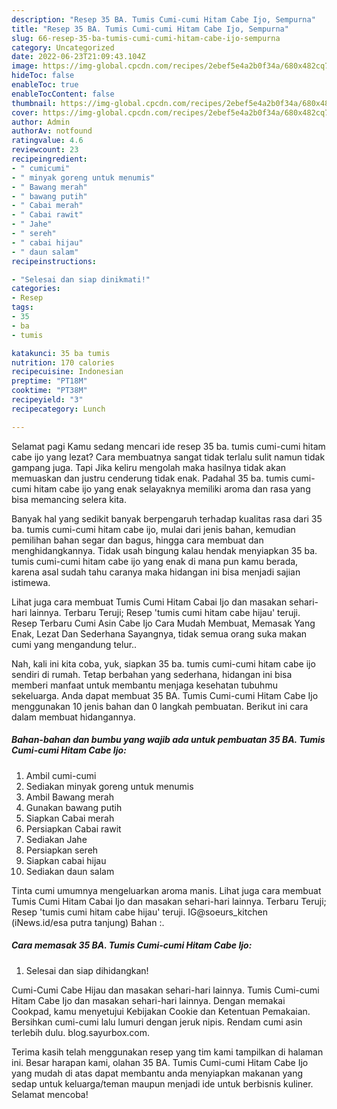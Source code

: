 ```yaml
---
description: "Resep 35 BA. Tumis Cumi-cumi Hitam Cabe Ijo, Sempurna"
title: "Resep 35 BA. Tumis Cumi-cumi Hitam Cabe Ijo, Sempurna"
slug: 66-resep-35-ba-tumis-cumi-cumi-hitam-cabe-ijo-sempurna
category: Uncategorized
date: 2022-06-23T21:09:43.104Z
image: https://img-global.cpcdn.com/recipes/2ebef5e4a2b0f34a/680x482cq70/35-ba-tumis-cumi-cumi-hitam-cabe-ijo-foto-resep-utama.jpg
hideToc: false
enableToc: true
enableTocContent: false
thumbnail: https://img-global.cpcdn.com/recipes/2ebef5e4a2b0f34a/680x482cq70/35-ba-tumis-cumi-cumi-hitam-cabe-ijo-foto-resep-utama.jpg
cover: https://img-global.cpcdn.com/recipes/2ebef5e4a2b0f34a/680x482cq70/35-ba-tumis-cumi-cumi-hitam-cabe-ijo-foto-resep-utama.jpg
author: Admin
authorAv: notfound
ratingvalue: 4.6
reviewcount: 23
recipeingredient:
- " cumicumi"
- " minyak goreng untuk menumis"
- " Bawang merah"
- " bawang putih"
- " Cabai merah"
- " Cabai rawit"
- " Jahe"
- " sereh"
- " cabai hijau"
- " daun salam"
recipeinstructions:

- "Selesai dan siap dinikmati!"
categories:
- Resep
tags:
- 35
- ba
- tumis

katakunci: 35 ba tumis 
nutrition: 170 calories
recipecuisine: Indonesian
preptime: "PT18M"
cooktime: "PT38M"
recipeyield: "3"
recipecategory: Lunch

---
```



Selamat pagi Kamu sedang mencari ide resep 35 ba. tumis cumi-cumi hitam cabe ijo yang lezat? Cara membuatnya sangat tidak terlalu sulit namun tidak gampang juga. Tapi Jika keliru mengolah maka hasilnya tidak akan memuaskan dan justru cenderung tidak enak. Padahal 35 ba. tumis cumi-cumi hitam cabe ijo yang enak selayaknya memiliki aroma dan rasa yang bisa memancing selera kita.


Banyak hal yang sedikit banyak berpengaruh terhadap kualitas rasa dari 35 ba. tumis cumi-cumi hitam cabe ijo, mulai dari jenis bahan, kemudian pemilihan bahan segar dan bagus, hingga cara membuat dan menghidangkannya. Tidak usah bingung kalau hendak menyiapkan 35 ba. tumis cumi-cumi hitam cabe ijo yang enak di mana pun kamu berada, karena asal sudah tahu caranya maka hidangan ini bisa menjadi sajian istimewa.

Lihat juga cara membuat Tumis Cumi Hitam Cabai Ijo dan masakan sehari-hari lainnya. Terbaru Teruji; Resep &#39;tumis cumi hitam cabe hijau&#39; teruji. Resep Terbaru Cumi Asin Cabe Ijo Cara Mudah Membuat, Memasak Yang Enak, Lezat Dan Sederhana Sayangnya, tidak semua orang suka makan cumi yang mengandung telur..


Nah, kali ini kita coba, yuk, siapkan 35 ba. tumis cumi-cumi hitam cabe ijo sendiri di rumah. Tetap berbahan yang sederhana, hidangan ini bisa memberi manfaat untuk membantu menjaga kesehatan tubuhmu sekeluarga. Anda dapat membuat 35 BA. Tumis Cumi-cumi Hitam Cabe Ijo menggunakan 10 jenis bahan dan 0 langkah pembuatan. Berikut ini cara dalam membuat hidangannya.

<!--inarticleads1-->

##### Bahan-bahan dan bumbu yang wajib ada untuk pembuatan 35 BA. Tumis Cumi-cumi Hitam Cabe Ijo:

1. Ambil  cumi-cumi
1. Sediakan  minyak goreng untuk menumis
1. Ambil  Bawang merah
1. Gunakan  bawang putih
1. Siapkan  Cabai merah
1. Persiapkan  Cabai rawit
1. Sediakan  Jahe
1. Persiapkan  sereh
1. Siapkan  cabai hijau
1. Sediakan  daun salam


Tinta cumi umumnya mengeluarkan aroma manis. Lihat juga cara membuat Tumis Cumi Hitam Cabai Ijo dan masakan sehari-hari lainnya. Terbaru Teruji; Resep &#39;tumis cumi hitam cabe hijau&#39; teruji. IG@soeurs_kitchen (iNews.id/esa putra tanjung) Bahan :. 

<!--inarticleads2-->

##### Cara memasak 35 BA. Tumis Cumi-cumi Hitam Cabe Ijo:


1. Selesai dan siap dihidangkan!

Cumi-Cumi Cabe Hijau dan masakan sehari-hari lainnya. Tumis Cumi-cumi Hitam Cabe Ijo dan masakan sehari-hari lainnya. Dengan memakai Cookpad, kamu menyetujui Kebijakan Cookie dan Ketentuan Pemakaian. Bersihkan cumi-cumi lalu lumuri dengan jeruk nipis. Rendam cumi asin terlebih dulu. blog.sayurbox.com. 

Terima kasih telah menggunakan resep yang tim kami tampilkan di halaman ini. Besar harapan kami, olahan 35 BA. Tumis Cumi-cumi Hitam Cabe Ijo yang mudah di atas dapat membantu anda menyiapkan makanan yang sedap untuk keluarga/teman maupun menjadi ide untuk berbisnis kuliner. Selamat mencoba!
